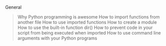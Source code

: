 General
> Why Python programming is awesome
> How to import functions from another file
> How to use imported functions
> How to create a module
> How to use the built-in function dir()
> How to prevent code in your script from being executed when imported
> How to use command line arguments with your Python programs
